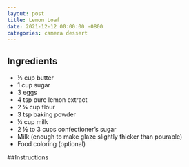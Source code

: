 ```yaml
---
layout: post
title: Lemon Loaf
date: 2021-12-12 00:00:00 -0800
categories: camera dessert
---
```

## Ingredients

- ½ cup butter
- 1 cup sugar
- 3 eggs
- 4 tsp pure lemon extract
- 2 ¼ cup flour
- 3 tsp baking powder
- ¼ cup milk
- 2 ½ to 3 cups confectioner’s sugar
- Milk (enough to make glaze slightly thicker than pourable)
- Food coloring (optional)

##Instructions
